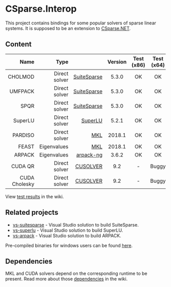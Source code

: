 # CSparse.Interop

This project contains bindings for some popular solvers of sparse linear systems. It is supposed to be an extension to [CSparse.NET](https://github.com/wo80/CSparse.NET).

## Content

| Name      | Type |          | Version | Test (x86)  | Test (x64) |
|----------:|-----:|---------:|:-------:|:-----------:|:----------:|
| CHOLMOD | Direct solver | [SuiteSparse](http://faculty.cse.tamu.edu/davis/suitesparse.html) | 5.3.0 | OK | OK |
| UMFPACK | Direct solver | [SuiteSparse](http://faculty.cse.tamu.edu/davis/suitesparse.html) | 5.3.0 | OK | OK |
| SPQR    | Direct solver | [SuiteSparse](http://faculty.cse.tamu.edu/davis/suitesparse.html) | 5.3.0 | OK | OK |
| SuperLU | Direct solver | [SuperLU](http://crd-legacy.lbl.gov/~xiaoye/SuperLU/) | 5.2.1 | OK | OK |
| PARDISO | Direct solver | [MKL](https://software.intel.com/en-us/mkl-developer-reference-c-intel-mkl-pardiso-parallel-direct-sparse-solver-interface) | 2018.1 | OK | OK |
| FEAST   | Eigenvalues   | [MKL](https://software.intel.com/en-us/mkl-developer-reference-c-the-feast-algorithm) | 2018.1 | OK | OK |
| ARPACK  | Eigenvalues   | [arpack-ng](https://github.com/opencollab/arpack-ng) | 3.6.2 | OK | OK |
| CUDA QR       | Direct solver | [CUSOLVER](https://developer.nvidia.com/cusolver) | 9.2 | - | Buggy |
| CUDA Cholesky | Direct solver | [CUSOLVER](https://developer.nvidia.com/cusolver) | 9.2 | - | Buggy |

View [test results](https://github.com/wo80/csparse-interop/wiki/Test-Results) in the wiki.

## Related projects

* [vs-suitesparse](https://github.com/wo80/vs-suitesparse/) - Visual Studio solution to build SuiteSparse.
* [vs-superlu](https://github.com/wo80/vs-superlu/) - Visual Studio solution to build SuperLU.
* [vs-arpack](https://github.com/wo80/vs-arpack/) - Visual Studio solution to build ARPACK.

Pre-compiled binaries for windows users can be found [here](http://wo80.bplaced.net/math/packages.html).

## Dependencies

MKL and CUDA solvers depend on the corresponding runtime to be present. Read more about those [dependencies](https://github.com/wo80/csparse-interop/wiki/Dependencies) in the wiki.
